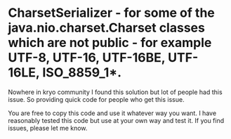 # CharsetSerializer - for some of the java.nio.charset.Charset classes which are not public - for example UTF-8, UTF-16, UTF-16BE, UTF-16LE, ISO_8859_1*.

Nowhere in kryo community I found this solution but lot of people had this issue. So providing quick code for people who get this issue. 

You are free to copy this code and use it whatever way you want. I have reasonably tested this code but use at your own way and test it. If you find issues, please let me know. 
